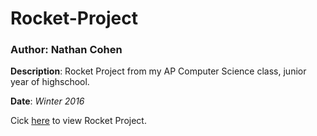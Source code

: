 # Rocket-Project
### Author: Nathan Cohen

**Description**: Rocket Project from my AP Computer Science class, junior year of highschool.

**Date**: *Winter 2016*

Cick [here](https://nathancohen4299.github.io/Rocket-Project/Rocket.html) to view Rocket Project.

